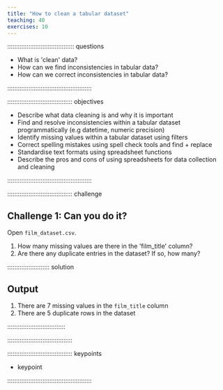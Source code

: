 ```yaml
---
title: "How to clean a tabular dataset"
teaching: 40
exercises: 10
---
```


:::::::::::::::::::::::::::::::::::::: questions 

- What is 'clean' data?
- How can we find inconsistencies in tabular data?
- How can we correct inconsistencies in tabular data?

::::::::::::::::::::::::::::::::::::::::::::::::

::::::::::::::::::::::::::::::::::::: objectives

- Describe what data cleaning is and why it is important
- Find and resolve inconsistencies within a tabular dataset programmatically (e.g datetime, numeric precision)
- Identify missing values within a tabular dataset using filters
- Correct spelling mistakes using spell check tools and find + replace
- Standardise text formats using spreadsheet functions
- Describe the pros and cons of using spreadsheets for data collection and cleaning

::::::::::::::::::::::::::::::::::::::::::::::::

::::::::::::::::::::::::::::::::::::: challenge 

## Challenge 1: Can you do it?

Open `film_dataset.csv`. 

1. How many missing values are there in the 'film_title' column?
2. Are there any duplicate entries in the dataset? If so, how many?

:::::::::::::::::::::::: solution 

## Output
 
1. There are 7 missing values in the `film_title` column
2. There are 5 duplicate rows in the dataset

:::::::::::::::::::::::::::::::::

:::::::::::::::::::::::::::::::::::::

::::::::::::::::::::::::::::::::::::: keypoints 

- keypoint

::::::::::::::::::::::::::::::::::::::::::::::::
